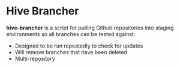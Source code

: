 # Hive Brancher

**hive-brancher** is a script for pulling Github repositories into staging environments so all branches
can be tested against.

- Designed to be run repeatedly to check for updates
- Will remove branches that have been deleted
- Multi-repository
